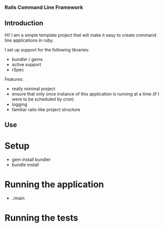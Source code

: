 ### Rails Command Line Framework


## Introduction

Hi! I am a simple template project that will make it easy to create command line applications in ruby.  

I set up support for the following libraries:
* bundler / gems
* active support
* rSpec

Features:
* really minimal project
* ensure that only once instance of this application is running at a time (if I were to be scheduled by cron)
* logging
* familiar rails-like project structure

## Use

# Setup
* gem install bundler
* bundle install

# Running the application
* ./main

# Running the tests